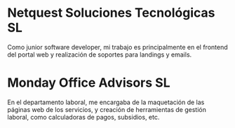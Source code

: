 # Netquest Soluciones Tecnológicas SL

Como junior software developer, mi trabajo es principalmente en el frontend del portal web y realización de soportes para landings y emails.

# Monday Office Advisors SL

En el departamento laboral, me encargaba de la maquetación de las páginas web de los servicios, y creación de herramientas de gestión laboral, como calculadoras de pagos, subsidios, etc.